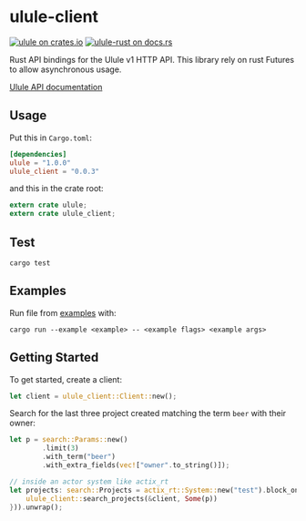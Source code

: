 # ulule-client

[![ulule on crates.io](https://img.shields.io/crates/v/ulule-client.svg)](https://crates.io/crates/ulule-client)
[![ulule-rust on docs.rs](https://docs.rs/ulule-client/badge.svg)](https://docs.rs/ulule-client)

Rust API bindings for the Ulule v1 HTTP API.
This library rely on rust Futures to allow asynchronous usage.

[Ulule API documentation](https://developers.ulule.com/)

## Usage

Put this in `Cargo.toml`:

```toml
[dependencies]
ulule = "1.0.0"
ulule_client = "0.0.3"
```

and this in the crate root:

```rust
extern crate ulule;
extern crate ulule_client;
```

## Test

```
cargo test
```


## Examples

Run file from [examples](./examples) with:

```
cargo run --example <example> -- <example flags> <example args>
```

## Getting Started

To get started, create a client:

```rust
let client = ulule_client::Client::new();
```

Search for the last three project created matching the term `beer`
with their owner:

```rust
let p = search::Params::new()
        .limit(3)
        .with_term("beer")
        .with_extra_fields(vec!["owner".to_string()]);

// inside an actor system like actix_rt
let projects: search::Projects = actix_rt::System::new("test").block_on(lazy(|| {
    ulule_client::search_projects(&client, Some(p))
})).unwrap();
```
